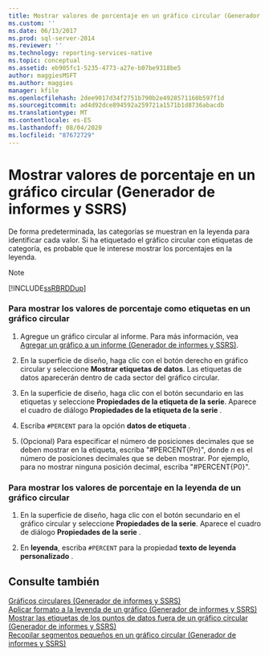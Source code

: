 ```yaml
---
title: Mostrar valores de porcentaje en un gráfico circular (Generador de informes y SSRS) | Microsoft Docs
ms.custom: ''
ms.date: 06/13/2017
ms.prod: sql-server-2014
ms.reviewer: ''
ms.technology: reporting-services-native
ms.topic: conceptual
ms.assetid: eb905fc1-5235-4773-a27e-b07be9318be5
author: maggiesMSFT
ms.author: maggies
manager: kfile
ms.openlocfilehash: 2dee9017d34f2751b790b2e4928571160b597f1d
ms.sourcegitcommit: ad4d92dce894592a259721a1571b1d8736abacdb
ms.translationtype: MT
ms.contentlocale: es-ES
ms.lasthandoff: 08/04/2020
ms.locfileid: "87672729"
---
```

# <a name="display-percentage-values-on-a-pie-chart-report-builder-and-ssrs"></a>Mostrar valores de porcentaje en un gráfico circular (Generador de informes y SSRS)
  De forma predeterminada, las categorías se muestran en la leyenda para identificar cada valor. Si ha etiquetado el gráfico circular con etiquetas de categoría, es probable que le interese mostrar los porcentajes en la leyenda.  
  
> [!NOTE]  
>  [!INCLUDE[ssRBRDDup](../../includes/ssrbrddup-md.md)]  
  
### <a name="to-display-percentage-values-as-labels-on-a-pie-chart"></a>Para mostrar los valores de porcentaje como etiquetas en un gráfico circular  
  
1.  Agregue un gráfico circular al informe. Para más información, vea [Agregar un gráfico a un informe &#40;Generador de informes y SSRS&#41;](add-a-chart-to-a-report-report-builder-and-ssrs.md).  
  
2.  En la superficie de diseño, haga clic con el botón derecho en gráfico circular y seleccione **Mostrar etiquetas de datos**. Las etiquetas de datos aparecerán dentro de cada sector del gráfico circular.  
  
3.  En la superficie de diseño, haga clic con el botón secundario en las etiquetas y seleccione **Propiedades de la etiqueta de la serie**. Aparece el cuadro de diálogo **Propiedades de la etiqueta de la serie** .  
  
4.  Escriba `#PERCENT` para la opción **datos de etiqueta** .  
  
5.  (Opcional) Para especificar el número de posiciones decimales que se deben mostrar en la etiqueta, escriba "#PERCENT{P*n*}", donde *n* es el número de posiciones decimales que se deben mostrar. Por ejemplo, para no mostrar ninguna posición decimal, escriba "#PERCENT{P0}".  
  
### <a name="to-display-percentage-values-in-the-legend-of-a-pie-chart"></a>Para mostrar los valores de porcentaje en la leyenda de un gráfico circular  
  
1.  En la superficie de diseño, haga clic con el botón secundario en el gráfico circular y seleccione **Propiedades de la serie**. Aparece el cuadro de diálogo **Propiedades de la serie** .  
  
2.  En **leyenda**, escriba `#PERCENT` para la propiedad **texto de leyenda personalizado** .  
  
## <a name="see-also"></a>Consulte también  
 [Gráficos circulares &#40;Generador de informes y SSRS&#41;](charts-report-builder-and-ssrs.md)   
 [Aplicar formato a la leyenda de un gráfico &#40;Generador de informes y SSRS&#41;](chart-legend-formatting-report-builder.md)   
 [Mostrar las etiquetas de los puntos de datos fuera de un gráfico circular &#40;Generador de informes y SSRS&#41;](display-data-point-labels-outside-a-pie-chart-report-builder-and-ssrs.md)   
 [Recopilar segmentos pequeños en un gráfico circular &#40;Generador de informes y SSRS&#41;](collect-small-slices-on-a-pie-chart-report-builder-and-ssrs.md)  
  
  
